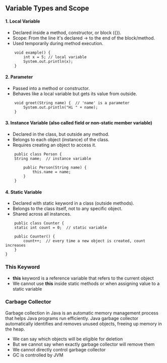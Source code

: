 ## Variable Types and Scope

#### 1. Local Variable
- Declared inside a method, constructor, or block ({}).
- Scope: From the line it's declared → to the end of the block/method.
- Used temporarily during method execution.

```
    void example() {
        int x = 5; // local variable
        System.out.println(x);
    }
```
#### 2. Parameter
- Passed into a method or constructor.
- Behaves like a local variable but gets its value from outside.

```
    void greet(String name) {  // 'name' is a parameter
        System.out.println("Hi " + name);
    }
```
#### 3. Instance Variable (also called field or non-static member variable)
- Declared in the class, but outside any method.
- Belongs to each object (instance) of the class.
- Requires creating an object to access it.
```
    public class Person {
    String name;  // instance variable

        public Person(String name) {
            this.name = name;
        }
    }
```
#### 4. Static Variable

- Declared with static keyword in a class (outside methods).
- Belongs to the class itself, not to any specific object.
- Shared across all instances.

```
    public class Counter {
    static int count = 0;  // static variable

    public Counter() {
        count++;  // every time a new object is created, count increases
    }
}
```

### This Keyword

- **this** keyword is a reference variable that refers to the current object
- We cannot use **this** inside static methods or when assigning value to a static variable

### Carbage Collector

Garbage collection in Java is an automatic memory management process that helps Java programs run efficiently. Java garbage collector automatically identifies and removes unused objects, freeing up memory in the heap.

- We can say which objects will be eligible for deletion
- But we cannot say when exactly garbage collector will remove them
- We cannot directly control garbage collector
- GC is controlled by JVM
